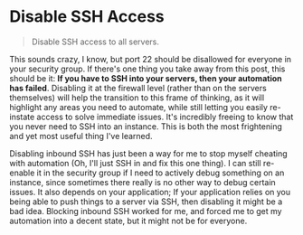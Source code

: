 # Disable SSH Access

> Disable SSH access to all servers.

This sounds crazy, I know, but port 22 should be disallowed for everyone in your security group. If there's one thing you take away from this post, this should be it: **If you have to SSH into your servers, then your automation has failed**. Disabling it at the firewall level (rather than on the servers themselves) will help the transition to this frame of thinking, as it will highlight any areas you need to automate, while still letting you easily re-instate access to solve immediate issues. It's incredibly freeing to know that you never need to SSH into an instance. This is both the most frightening and yet most useful thing I've learned.

Disabling inbound SSH has just been a way for me to stop myself cheating with automation (Oh, I'll just SSH in and fix this one thing). I can still re-enable it in the security group if I need to actively debug something on an instance, since sometimes there really is no other way to debug certain issues. It also depends on your application; If your application relies on you being able to push things to a server via SSH, then disabling it might be a bad idea. Blocking inbound SSH worked for me, and forced me to get my automation into a decent state, but it might not be for everyone.

